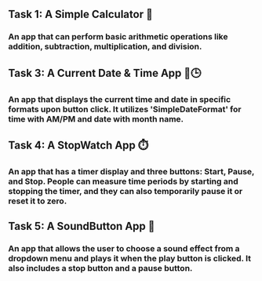## Task 1: A Simple Calculator 📱
### An app that can perform basic arithmetic operations like addition, subtraction, multiplication, and division.

## Task 3: A Current Date & Time App 📅🕒
### An app that displays the current time and date in specific formats upon button click. It utilizes 'SimpleDateFormat' for time with AM/PM and date with month name.

## Task 4: A StopWatch App ⏱️
### An app that has a timer display and three buttons: Start, Pause, and Stop. People can measure time periods by starting and stopping the timer, and they can also temporarily pause it or reset it to zero.

## Task 5: A SoundButton App 🎵
### An app that allows the user to choose a sound effect from a dropdown menu and plays it when the play button is clicked. It also includes a stop button and a pause button.



